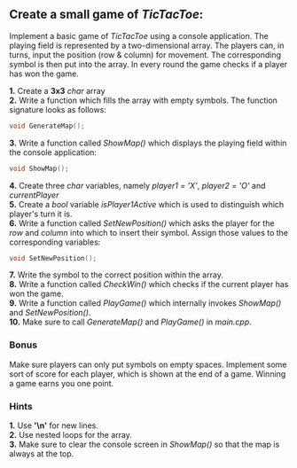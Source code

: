 ## Create a small game of <i>TicTacToe</i>:

Implement a basic game of <i>TicTacToe</i> using a console application. The playing field is represented by a two-dimensional array. The players can, in turns, input the position (row & column) for movement. The corresponding symbol is then put into the array. In every round the game checks if a player has won the game.

<b>1.</b> Create a <b>3x3</b> <i>char</i> array <br>
<b>2.</b> Write a function which fills the array with empty symbols. The function signature looks as follows:

```cpp
void GenerateMap();
```

<b>3.</b> Write a function called <i>ShowMap()</i> which displays the playing field within the console application:

```cpp
void ShowMap();
```

<b>4.</b> Create three <i>char</i> variables, namely <i>player1 = 'X'</i>, <i>player2 = 'O'</i> and <i>currentPlayer</i> <br>
<b>5.</b> Create a <i>bool</i> variable <i>isPlayer1Active</i> which is used to distinguish which player's turn it is. <br>
<b>6.</b> Write a function called <i>SetNewPosition()</i> which asks the player for the <i>row</i> and <i>column</i> into which to insert their symbol. Assign those values to the corresponding variables:

```cpp
void SetNewPosition();
```

<b>7.</b> Write the symbol to the correct position within the array. <br>
<b>8.</b> Write a function called <i>CheckWin()</i> which checks if the current player has won the game. <br>
<b>9.</b> Write a function called <i>PlayGame()</i> which internally invokes <i>ShowMap()</i> and <i>SetNewPosition()</i>. <br>
<b>10.</b> Make sure to call <i>GenerateMap()</i> and <i>PlayGame()</i> in <i>main.cpp</i>. <br>

### Bonus <br>
Make sure players can only put symbols on empty spaces. Implement some sort of score for each player, which is shown at the end of a game. Winning a game earns you one point.  

### Hints
<b>1.</b> Use <b>'\n'</b> for new lines. <br>
<b>2.</b> Use nested loops for the array. <br>
<b>3.</b> Make sure to clear the console screen in <i>ShowMap()</i> so that the map is always at the top. <br>
